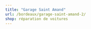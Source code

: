 ```yaml
---
title: "Garage Saint Amand"
url: /bordeaux/garage-saint-amand-2/
shop: réparation de voitures
---
```

